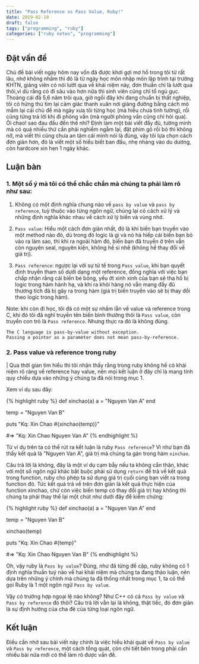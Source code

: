 ```yaml
---
title: "Pass Reference vs Pass Value, Ruby!"
date: 2019-02-19
draft: false
tags: ["programming", "ruby"]
categories: ["ruby notes", "programming"]
---
```


## Đặt vấn đề

Chủ đề bài viết ngày hôm nay vốn đã được khơi gợi mơ hồ trong tôi từ rất lâu, nhớ không nhầm thì đó là từ ngày học môn nhập môn lập trình tại trường KHTN, giảng viên có nói lướt qua về khái niệm này, đơn thuần chỉ là lướt qua thôi,vì dù rằng có đi sâu vào hơn nữa thì sinh viên cũng chỉ tổ ngủ gục. Thoáng cái đã 5,6 năm trôi qua, giờ ngồi đây khi đang chuẩn bị thất nghiệp, tôi có hứng thú tìm lại cảm giác thanh xuân nơi giảng đường bằng cách mò mẫm lại cái chủ đề mà ngày xưa tôi từng học (mà hiểu chưa tinh tường), rồi cũng từng trả lời khi đi phỏng vấn (mà người phỏng vấn cũng chỉ hỏi qua). Ôi chao! sao đau đầu đến thế nhỉ? Định làm một bài viết đầy đủ, tường minh mà có quá nhiều thứ cần phải nghiềm ngẫm lại, đặt phím gõ rồi bỏ thì không nỡ, mà viết thì cũng chưa an tâm cái mình nói là đúng, vậy tôi lựa chọn cách đơn giản hơn, đó là viết một số hiểu biết ban đầu, nhẹ nhàng vào du dương, còn hardcore xin hẹn 1 ngày khác.

## Luận bàn

### 1. Một số ý mà tôi có thể chắc chắn mà chúng ta phải làm rõ như sau:

1. Không có một định nghĩa chung nào về `pass by value` và `pass by reference`, tuỳ thuộc vào từng ngôn ngữ, chúng lại có cách xử lý và những định nghĩa khác nhau về cách xử lý biến và vùng nhớ. 

2. `Pass value`: Hiểu một cách đơn giản nhất, đó là khi biến bạn truyền vào một method nào đó, dù trong đó logic là gì và nó hà hiếp cái biến bạn bỏ vào ra làm sao, thì khi ra ngoài hàm đó, biến bạn đã truyền ở trên vẫn còn nguyên seal, nguyên kiện, không hề si nhê (không hề thay đổi về giá trị).

3. `Pass reference`: ngược lại với sự tử tế trong `Pass value`, khi bạn quyết định truyền tham số dưới dạng một reference, đồng nghĩa với việc bạn chấp nhận rằng cái biến bé bỏng, yếu ớt xinh xinh của bạn sẽ tha hồ bị logic trong hàm hành hạ, và khi ra khỏi hàng nó vẫn mang đầy đủ thương tích đã bị gây ra trong hàm (giá trị biến truyền vào sẽ bị thay đổi theo logic trong hàm).

Note: khi còn đi học, tôi đã có một sự nhầm lẫn về value và reference trong C, khi đó tôi đã nghĩ truyền tên biến bình thường thôi là `Pass value`, còn truyền con trỏ là `Pass reference`. Nhưng thực ra đó là không đúng. 

```
The C language is pass-by-value without exception. 
Passing a pointer as a parameter does not mean pass-by-reference.
```

### 2. Pass value và reference trong ruby

| Qua thời gian tìm hiểu thì tôi nhận thấy rằng trong ruby không hề có khái niệm rõ ràng về reference hay value, nên mọi kết luận ở đây chỉ là mang tính quy chiếu dựa vào những ý chúng ta đã nói trong mục 1.

Xem ví dụ sau đây: 

{% highlight ruby %}
def xinchao(a)
  a = "Nguyen Van A"
end

temp = "Nguyen Van B"

puts "Kq: Xin Chao #{xinchao(temp)}"

#=> "Kq: Xin Chao Nguyen Van A"
{% endhighlight %}

Từ ví dụ trên ta có thể rút ra kết luận là ruby `Pass reference`? Vì như bạn đã thấy kết quả là "Nguyen Van A", giá trị mà chúng ta gán trong hàm `xinchao`.

Câu trả lời là không, đây là một ví dụ cạm bẫy nếu ta không cẩn thận, khác với một số ngôn ngữ khác bắt buộc phải sử dụng `return` để trả về kết quả trong function, ruby cho phép ta sử dụng giá trị cuối cùng bạn viết ra trong function đó. Tức kết quả trả về trên đơn giản là kết quả thực hiện của function xinchao, chứ còn việc biến temp có thay đổi giá trị hay không thì chúng ta phải thay thế lại một chút như dưới đây để kiểm chứng:

{% highlight ruby %}
def xinchao(a)
  a = "Nguyen Van A"
end

temp = "Nguyen Van B"

xinchao(temp)

puts "Kq: Xin Chao #{temp}"

#=> "Kq: Xin Chao Nguyen Van B"
{% endhighlight %}

Oh, vậy ruby là `Pass by value`? Đúng, như đã từng đề cập, ruby không có 1 định nghĩa thuần tuý nào về hai khái niệm mà chúng ta đang thảo luận, nên dựa trên những ý chính mà chúng ta đã thống nhất trong mục 1, ta có thể gọi Ruby là 1 một ngôn ngữ `Pass by value`.

Vậy có trường hợp ngoại lệ nào không? Như C++ có cả `Pass by value` và `Pass by reference` đó thôi? Câu trả lời vẫn lại là không, thật tiếc, đó đơn giản là sự định hướng của cha đẻ của từng loại ngôn ngữ.

## Kết luận

Điều cần nhớ sau bài viết này chính là việc hiểu khái quát về `Pass by value` và `Pass by reference`, một cách tổng quát, còn chi tiết bên trong phải cần nhiều bài nữa mới có thể làm rõ được vấn đề.
                            